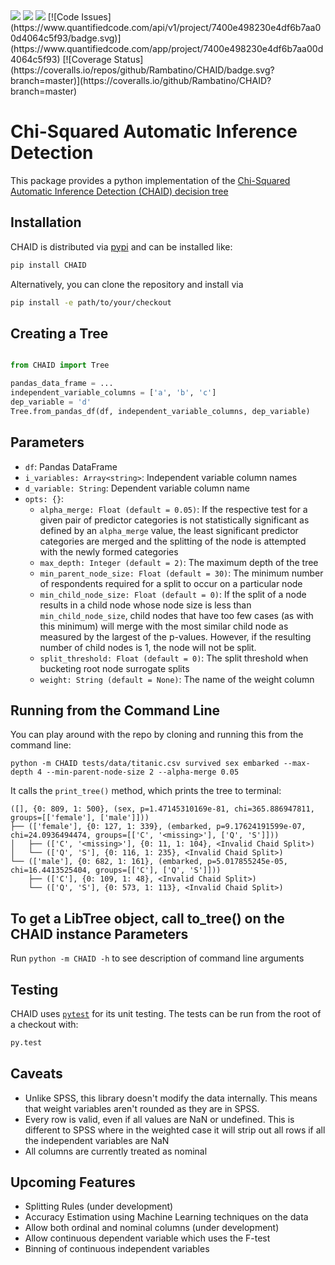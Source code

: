 <img src="https://img.shields.io/pypi/v/CHAID.svg">
<img src="https://img.shields.io/pypi/pyversions/pytest.svg">
<img src="https://circleci.com/gh/Rambatino/CHAID.png?style=shield&circle-token=031aab51ad1dea4a698d02f02288887f06c1a9ef">
[![Code Issues](https://www.quantifiedcode.com/api/v1/project/7400e498230e4df6b7aa00d4064c5f93/badge.svg)](https://www.quantifiedcode.com/app/project/7400e498230e4df6b7aa00d4064c5f93)
[![Coverage Status](https://coveralls.io/repos/github/Rambatino/CHAID/badge.svg?branch=master)](https://coveralls.io/github/Rambatino/CHAID?branch=master)

Chi-Squared Automatic Inference Detection
=========================================

This package provides a python implementation of the [Chi-Squared Automatic Inference Detection (CHAID) decision tree](https://en.wikipedia.org/wiki/CHAID)


Installation
------------

CHAID is distributed via [pypi](https://pypi.python.org/pypi/CHAID) and can be installed like:

``` bash
pip install CHAID
```

Alternatively, you can clone the repository and install via
``` bash
pip install -e path/to/your/checkout
```

Creating a Tree
---------------

``` python

from CHAID import Tree

pandas_data_frame = ...
independent_variable_columns = ['a', 'b', 'c']
dep_variable = 'd'
Tree.from_pandas_df(df, independent_variable_columns, dep_variable)
```
Parameters
----------
* `df`: Pandas DataFrame
* `i_variables: Array<string>`: Independent variable column names
* `d_variable: String`: Dependent variable column name
* `opts: {}`:
  * `alpha_merge: Float (default = 0.05)`: If the respective test for a given pair of predictor categories is not statistically significant as defined by an `alpha_merge` value, the least significant predictor categories are merged and the splitting of the node is attempted with the newly formed categories
  * `max_depth: Integer (default = 2)`: The maximum depth of the tree
  * `min_parent_node_size: Float (default = 30)`: The minimum number of respondents required for a split to occur on a particular node
  * `min_child_node_size: Float (default = 0)`: If the split of a node results in a child node whose node size is less than `min_child_node_size`, child nodes that have too few cases (as with this minimum) will merge with the most similar child node as measured by the largest of the p-values. However, if the resulting number of child nodes is 1, the node will not be split.
  * `split_threshold: Float (default = 0)`: The split threshold when bucketing root node surrogate splits
  * `weight: String (default = None)`: The name of the weight column

Running from the Command Line
-----------------------------

You can play around with the repo by cloning and running this from the command line:

```
python -m CHAID tests/data/titanic.csv survived sex embarked --max-depth 4 --min-parent-node-size 2 --alpha-merge 0.05
```

It calls the `print_tree()` method, which prints the tree to terminal:

```
([], {0: 809, 1: 500}, (sex, p=1.47145310169e-81, chi=365.886947811, groups=[['female'], ['male']]))
├── (['female'], {0: 127, 1: 339}, (embarked, p=9.17624191599e-07, chi=24.0936494474, groups=[['C', '<missing>'], ['Q', 'S']]))
│   ├── (['C', '<missing>'], {0: 11, 1: 104}, <Invalid Chaid Split>)
│   └── (['Q', 'S'], {0: 116, 1: 235}, <Invalid Chaid Split>)
└── (['male'], {0: 682, 1: 161}, (embarked, p=5.017855245e-05, chi=16.4413525404, groups=[['C'], ['Q', 'S']]))
    ├── (['C'], {0: 109, 1: 48}, <Invalid Chaid Split>)
    └── (['Q', 'S'], {0: 573, 1: 113}, <Invalid Chaid Split>)
```
To get a LibTree object, call to_tree() on the CHAID instance
Parameters
----------
Run `python -m CHAID -h` to see description of command line arguments

Testing
-------

CHAID uses [`pytest`](https://pypi.python.org/pypi/pytest) for its unit testing. The tests can be run from the root of a checkout with:
``` bash
py.test
```

Caveats
-------

* Unlike SPSS, this library doesn't modify the data internally. This means that weight variables aren't rounded as they are in SPSS.
* Every row is valid, even if all values are NaN or undefined. This is different to SPSS where in the weighted case it will strip out all rows if all the independent variables are NaN
* All columns are currently treated as nominal


Upcoming Features
-------

* Splitting Rules (under development)
* Accuracy Estimation using Machine Learning techniques on the data
* Allow both ordinal and nominal columns (under development)
* Allow continuous dependent variable which uses the F-test
* Binning of continuous independent variables
